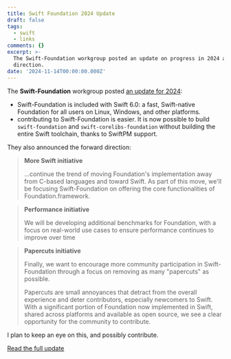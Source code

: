 ```yaml
---
title: Swift Foundation 2024 Update
draft: false
tags:
  - swift
  - links
comments: {}
excerpt: >-
  The Swift-Foundation workgroup posted an update on progress in 2024 and future
  direction.
date: '2024-11-14T00:00:00.000Z'
---
```

The **Swift-Foundation** workgroup posted [an update for 2024](https://forums.swift.org/t/swift-foundation-2024-annual-update/75609):

- Swift-Foundation is included with Swift 6.0: a fast, Swift-native Foundation for all users on Linux, Windows, and other platforms.
- contributing to Swift-Foundation is easier.  It is now possible to build `swift-foundation` and `swift-corelibs-foundation` without building the entire Swift toolchain, thanks to SwiftPM support.

They also announced the forward direction:

>  **More Swift initiative**
>
> ...continue the trend of moving Foundation's implementation away from C-based languages and toward Swift. As part of this move, we'll be focusing Swift-Foundation on offering the core functionalities of Foundation.framework.

> **Performance initiative**
>
> We will be developing additional benchmarks for Foundation, with a focus on real-world use cases to ensure performance continues to improve over time

> **Papercuts initiative**
>
> Finally, we want to encourage more community participation in Swift-Foundation through a focus on removing as many "papercuts" as possible.
>
>Papercuts are small annoyances that detract from the overall experience and deter contributors, especially newcomers to Swift. With a significant portion of Foundation now implemented in Swift, shared across platforms and available as open source, we see a clear opportunity for the community to contribute.

I plan to keep an eye on this, and possibly contribute.

[Read the full update](https://forums.swift.org/t/swift-foundation-2024-annual-update/75609)

